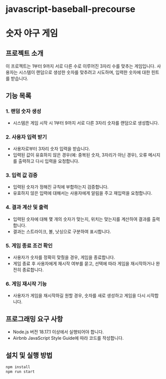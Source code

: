 # javascript-baseball-precourse

# 숫자 야구 게임

## 프로젝트 소개

이 프로젝트는 1부터 9까지 서로 다른 수로 이루어진 3자리 수를 맞추는 게임입니다. 사용자는 시스템이 랜덤으로 생성한 숫자를 맞추려고 시도하며, 입력한 숫자에 대한 힌트를 받습니다.

## 기능 목록

### 1. 랜덤 숫자 생성

- 시스템은 게임 시작 시 1부터 9까지 서로 다른 3자리 숫자를 랜덤으로 생성합니다.

### 2. 사용자 입력 받기

- 사용자로부터 3자리 숫자 입력을 받습니다.
- 입력된 값이 유효하지 않은 경우(예: 중복된 숫자, 3자리가 아닌 경우), 오류 메시지를 출력하고 다시 입력을 요청합니다.

### 3. 입력 값 검증

- 입력된 숫자가 정해진 규칙에 부합하는지 검증합니다.
- 유효하지 않은 입력에 대해서는 사용자에게 알림을 주고 재입력을 요청합니다.

### 4. 결과 계산 및 출력

- 입력된 숫자에 대해 몇 개의 숫자가 맞는지, 위치는 맞는지를 계산하여 결과를 출력합니다.
- 결과는 스트라이크, 볼, 낫싱으로 구분하여 표시합니다.

### 5. 게임 종료 조건 확인

- 사용자가 숫자를 정확히 맞췄을 경우, 게임을 종료합니다.
- 게임 종료 후 사용자에게 재시작 여부를 묻고, 선택에 따라 게임을 재시작하거나 완전히 종료합니다.

### 6. 게임 재시작 기능

- 사용자가 게임을 재시작하길 원할 경우, 숫자를 새로 생성하고 게임을 다시 시작합니다.

## 프로그래밍 요구 사항

- Node.js 버전 18.17.1 이상에서 실행되어야 합니다.
- Airbnb JavaScript Style Guide에 따라 코드를 작성합니다.

## 설치 및 실행 방법

```bash
npm install
npm run start
```
